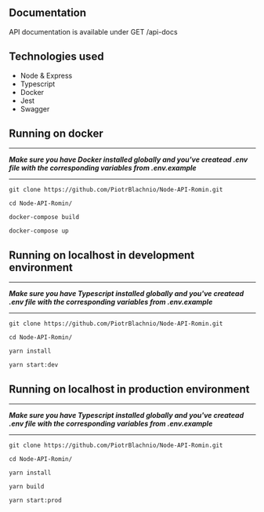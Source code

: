 ## Documentation
API documentation is available under GET /api-docs
## Technologies used
* Node & Express
* Typescript
* Docker
* Jest
* Swagger

## Running on docker
****
**_Make sure you have Docker installed globally and you've createad .env file with the corresponding variables from .env.example_**

****
```
git clone https://github.com/PiotrBlachnio/Node-API-Romin.git
```

```
cd Node-API-Romin/
```

```
docker-compose build
```

```
docker-compose up
```
## Running on localhost in development environment
****
**_Make sure you have Typescript installed globally and you've createad .env file with the corresponding variables from .env.example_**

****

```
git clone https://github.com/PiotrBlachnio/Node-API-Romin.git
```

```
cd Node-API-Romin/
```

```
yarn install
```

```
yarn start:dev
```
## Running on localhost in production environment
****
**_Make sure you have Typescript installed globally and you've createad .env file with the corresponding variables from .env.example_**

****

```
git clone https://github.com/PiotrBlachnio/Node-API-Romin.git
```

```
cd Node-API-Romin/
```

```
yarn install
```

```
yarn build
```

```
yarn start:prod
```

